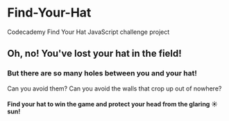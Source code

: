 # Find-Your-Hat
Codecademy Find Your Hat JavaScript challenge project

## Oh, no! You've lost your hat in the field!
### But there are so many holes between you and your hat!
Can you avoid them?
Can you avoid the walls that crop up out of nowhere?
#### Find your hat to win the game and protect your head from the glaring :sunny: sun!
